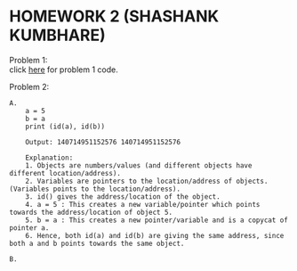 # HOMEWORK 2 (SHASHANK KUMBHARE) #  

Problem 1:  
click [here](./problem1.py) for problem 1 code.  

Problem 2:  

	A.  
		a = 5  
		b = a  
		print (id(a), id(b))  
		
		Output: 140714951152576 140714951152576  
		
		Explanation: 
		1. Objects are numbers/values (and different objects have different location/address).   
		2. Variables are pointers to the location/address of objects. (Variables points to the location/address).  
		3. id() gives the address/location of the object.  
		4. a = 5 : This creates a new variable/pointer which points towards the address/location of object 5.  
		5. b = a : This creates a new pointer/variable and is a copycat of pointer a.  
		6. Hence, both id(a) and id(b) are giving the same address, since both a and b points towards the same object.  
		
	B. 
		
		